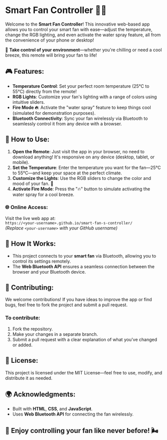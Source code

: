 # Smart Fan Controller 🚀💨

Welcome to the **Smart Fan Controller**! This innovative web-based app allows you to control your smart fan with ease—adjust the temperature, change the RGB lighting, and even activate the water spray feature, all from the convenience of your phone or desktop!

🌟 **Take control of your environment**—whether you're chilling or need a cool breeze, this remote will bring your fan to life!

## 🎮 Features:
- **Temperature Control**: Set your perfect room temperature (25°C to 55°C) directly from the remote!
- **RGB Lights**: Customize your fan's lighting with a range of colors using intuitive sliders.
- **Fire Mode 🔥**: Activate the "water spray" feature to keep things cool (simulated for demonstration purposes).
- **Bluetooth Connectivity**: Sync your fan wirelessly via Bluetooth to seamlessly control it from any device with a browser.

## 🚀 How to Use:
1. **Open the Remote**: Just visit the app in your browser, no need to download anything! It's responsive on any device (desktop, tablet, or mobile).
2. **Set the Temperature**: Enter the temperature you want for the fan—25°C to 55°C—and keep your space at the perfect climate.
3. **Customize the Lights**: Use the RGB sliders to change the color and mood of your fan. 🌈
4. **Activate Fire Mode**: Press the "🔥" button to simulate activating the water spray for a cool breeze.

### 🌐 Online Access:
Visit the live web app at:  
`https://<your-username>.github.io/smart-fan-s-controller/`  
*(Replace `<your-username>` with your GitHub username)*

## 🔌 How It Works:
- This project connects to your **smart fan** via Bluetooth, allowing you to control its settings remotely.
- The **Web Bluetooth API** ensures a seamless connection between the browser and your Bluetooth device.

## 🤝 Contributing:
We welcome contributions! If you have ideas to improve the app or find bugs, feel free to fork the project and submit a pull request.

### To contribute:
1. Fork the repository.
2. Make your changes in a separate branch.
3. Submit a pull request with a clear explanation of what you've changed or added.

## 📜 License:
This project is licensed under the MIT License—feel free to use, modify, and distribute it as needed.

## 🌍 Acknowledgments:
- Built with **HTML**, **CSS**, and **JavaScript**.
- Uses **Web Bluetooth API** for connecting the fan wirelessly.

## 🎉 Enjoy controlling your fan like never before! 🌬️

